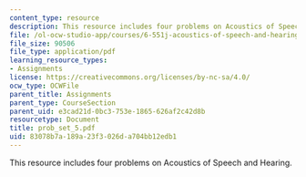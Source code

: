 ```yaml
---
content_type: resource
description: This resource includes four problems on Acoustics of Speech and Hearing.
file: /ol-ocw-studio-app/courses/6-551j-acoustics-of-speech-and-hearing-fall-2004/83078b7a189a23f3026da704bb12edb1_prob_set_5.pdf
file_size: 90506
file_type: application/pdf
learning_resource_types:
- Assignments
license: https://creativecommons.org/licenses/by-nc-sa/4.0/
ocw_type: OCWFile
parent_title: Assignments
parent_type: CourseSection
parent_uid: e3cad21d-0bc3-753e-1865-626af2c42d8b
resourcetype: Document
title: prob_set_5.pdf
uid: 83078b7a-189a-23f3-026d-a704bb12edb1
---
```

This resource includes four problems on Acoustics of Speech and Hearing.